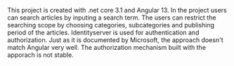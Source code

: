 This project is created with .net core 3.1 and Angular 13. 
In the project users can search articles by inputing a search term.
The users can restrict the searching scope by choosing categories, subcategories and publishing period of the articles.
Identityserver is used for authentication and authorization. Just as it is documented by Microsoft, the approach doesn't match Angular very well. The authorization mechanism built with the apporach is not stable.
